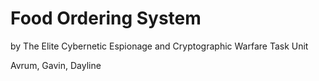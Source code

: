 # Food Ordering System

by The Elite Cybernetic Espionage and Cryptographic Warfare Task Unit

Avrum, Gavin, Dayline
